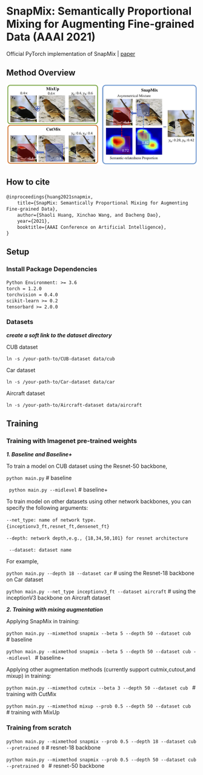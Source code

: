 # SnapMix: Semantically Proportional Mixing for Augmenting Fine-grained Data (AAAI 2021)

Official PyTorch implementation of SnapMix | [paper](https://)

## Method Overview

![SnapMix](./imgs/overview.jpg)

## How to cite
```
@inproceedings{huang2021snapmix,
    title={SnapMix: Semantically Proportional Mixing for Augmenting Fine-grained Data},
    author={Shaoli Huang, Xinchao Wang, and Dacheng Dao},
    year={2021},
    booktitle={AAAI Conference on Artificial Intelligence},
}
```

## Setup
### Install Package Dependencies
```
Python Environment: >= 3.6
torch = 1.2.0
torchvision = 0.4.0
scikit-learn >= 0.2
tensorbard >= 2.0.0
```
### Datasets
***create a soft link to the dataset directory***

CUB dataset
```
ln -s /your-path-to/CUB-dataset data/cub
```
Car dataset
```
ln -s /your-path-to/Car-dataset data/car
```
Aircraft dataset
```
ln -s /your-path-to/Aircraft-dataset data/aircraft
```

## Training

### Training with Imagenet pre-trained weights

***1. Baseline and Baseline+***

To train a model on CUB dataset using the Resnet-50 backbone, 

``` python main.py ```   # baseline

``` python main.py --midlevel```  # baseline+

To train model on other datasets using other network backbones, you can specify the following arguments: 

``` --net_type: name of network type. {inceptionv3_ft,resnet_ft,densenet_ft} ```

``` --depth: network depth,e.g., {18,34,50,101} for resnet architecture ```

``` --dataset: dataset name```

For example, 

``` python main.py --depth 18 --dataset car ```   # using the Resnet-18 backbone on Car dataset

``` python main.py --net_type inceptionv3_ft --dataset aircraft ```  # using the inceptionV3 backbone on Aircraft dataset


***2. Training with mixing augmentation***

Applying SnapMix in training:

```python main.py --mixmethod snapmix --beta 5 --depth 50 --dataset cub ``` # baseline 

```python main.py --mixmethod snapmix --beta 5 --depth 50 --dataset cub --midlevel ``` # baseline+ 

Applying other augmentation methods (currently support cutmix,cutout,and mixup) in training:

```python main.py --mixmethod cutmix --beta 3 --depth 50 --dataset cub ```   # training with CutMix

```python main.py --mixmethod mixup --prob 0.5 --depth 50 --dataset cub ```  # training with MixUp

### Training from scratch
```python main.py --mixmethod snapmix --prob 0.5 --depth 18 --dataset cub --pretrained 0``` # resnet-18 backbone

```python main.py --mixmethod snapmix --prob 0.5 --depth 50 --dataset cub --pretrained 0 ``` # resnet-50 backbone

